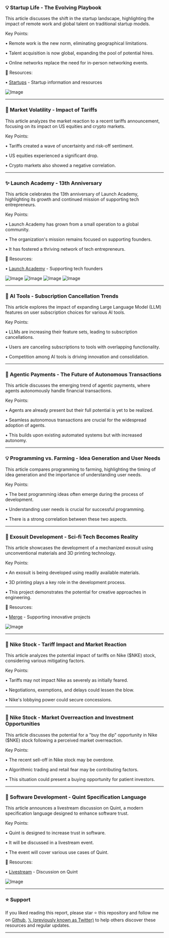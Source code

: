 ### 💡 Startup Life - The Evolving Playbook

This article discusses the shift in the startup landscape, highlighting the impact of remote work and global talent on traditional startup models.

Key Points:

• Remote work is the new norm, eliminating geographical limitations.


• Talent acquisition is now global, expanding the pool of potential hires.


• Online networks replace the need for in-person networking events.


🔗 Resources:

• [Startups](https://x.com/startupscom) - Startup information and resources


![Image](https://pbs.twimg.com/ext_tw_video_thumb/1907897486590562304/pu/img/vKM8G9gizHLblnYx.jpg)


---

### 🤖 Market Volatility - Impact of Tariffs

This article analyzes the market reaction to a recent tariffs announcement, focusing on its impact on US equities and crypto markets.

Key Points:

• Tariffs created a wave of uncertainty and risk-off sentiment.


• US equities experienced a significant drop.


• Crypto markets also showed a negative correlation.



---

### ✨ Launch Academy - 13th Anniversary

This article celebrates the 13th anniversary of Launch Academy, highlighting its growth and continued mission of supporting tech entrepreneurs.

Key Points:

• Launch Academy has grown from a small operation to a global community.


• The organization's mission remains focused on supporting founders.


• It has fostered a thriving network of tech entrepreneurs.


🔗 Resources:

• [Launch Academy](https://x.com/launchacademyhq) - Supporting tech founders


![Image](https://pbs.twimg.com/media/Gno0CCkaMAE3-BI?format=jpg&name=360x360)
![Image](https://pbs.twimg.com/media/Gno0CCpbMAAWmAJ?format=jpg&name=360x360)
![Image](https://pbs.twimg.com/media/Gno0CClbkAAPYk1?format=jpg&name=360x360)
![Image](https://pbs.twimg.com/media/Gno0CCnagAAPG3_?format=jpg&name=360x360)


---

### 🚀 AI Tools - Subscription Cancellation Trends

This article explores the impact of expanding Large Language Model (LLM) features on user subscription choices for various AI tools.

Key Points:

•  LLMs are increasing their feature sets, leading to subscription cancellations.


•  Users are canceling subscriptions to tools with overlapping functionality.


•  Competition among AI tools is driving innovation and consolidation.


---

### 🤖 Agentic Payments - The Future of Autonomous Transactions

This article discusses the emerging trend of agentic payments, where agents autonomously handle financial transactions.

Key Points:

• Agents are already present but their full potential is yet to be realized.


• Seamless autonomous transactions are crucial for the widespread adoption of agents.


•  This builds upon existing automated systems but with increased autonomy.



---

### 💡 Programming vs. Farming - Idea Generation and User Needs

This article compares programming to farming, highlighting the timing of idea generation and the importance of understanding user needs.

Key Points:

• The best programming ideas often emerge during the process of development.


•  Understanding user needs is crucial for successful programming.


•  There is a strong correlation between these two aspects.


---

### 🤖 Exosuit Development - Sci-fi Tech Becomes Reality

This article showcases the development of a mechanized exosuit using unconventional materials and 3D printing technology.

Key Points:

•  An exosuit is being developed using readily available materials.


•  3D printing plays a key role in the development process.


•  This project demonstrates the potential for creative approaches in engineering.


🔗 Resources:

• [Merge](https://x.com/mergedotclub) - Supporting innovative projects


![Image](https://pbs.twimg.com/ext_tw_video_thumb/1907843825466277888/pu/img/iuQZBgnxmROYlPFQ.jpg)


---

### 🤖 Nike Stock - Tariff Impact and Market Reaction

This article analyzes the potential impact of tariffs on Nike ($NKE) stock, considering various mitigating factors.

Key Points:

•  Tariffs may not impact Nike as severely as initially feared.


•  Negotiations, exemptions, and delays could lessen the blow.


•  Nike's lobbying power could secure concessions.


---

### 🤖 Nike Stock - Market Overreaction and Investment Opportunities

This article discusses the potential for a "buy the dip" opportunity in Nike ($NKE) stock following a perceived market overreaction.

Key Points:

•  The recent sell-off in Nike stock may be overdone.


•  Algorithmic trading and retail fear may be contributing factors.


•  This situation could present a buying opportunity for patient investors.


---

### 🚀 Software Development - Quint Specification Language

This article announces a livestream discussion on Quint, a modern specification language designed to enhance software trust.

Key Points:

•  Quint is designed to increase trust in software.


•  It will be discussed in a livestream event.


•  The event will cover various use cases of Quint.


🔗 Resources:

• [Livestream](https://youtube.com/live/ww046k3L2vY?si=3TgST0f_m-2VU0KY) - Discussion on Quint


![Image](https://pbs.twimg.com/media/Gnnt7lZWAAAy-rm?format=jpg&name=small)


---

### ⭐️ Support

If you liked reading this report, please star ⭐️ this repository and follow me on [Github](https://github.com/Drix10), [𝕏 (previously known as Twitter)](https://x.com/DRIX_10_) to help others discover these resources and regular updates.

---